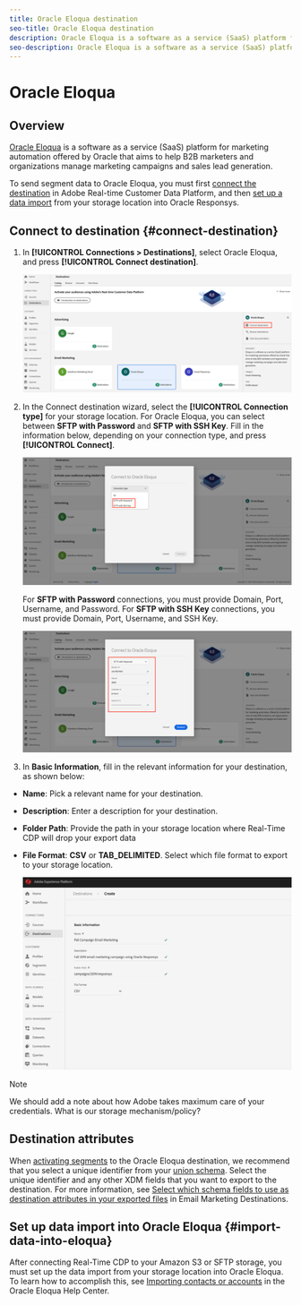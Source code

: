 ```yaml
---
title: Oracle Eloqua destination
seo-title: Oracle Eloqua destination
description: Oracle Eloqua is a software as a service (SaaS) platform for marketing automation offered by Oracle that aims to help B2B marketers and organizations manage marketing campaigns and sales lead generation.
seo-description: Oracle Eloqua is a software as a service (SaaS) platform for marketing automation offered by Oracle that aims to help B2B marketers and organizations manage marketing campaigns and sales lead generation.
---
```


# Oracle Eloqua

## Overview

[Oracle Eloqua](https://www.oracle.com/marketingcloud/products/marketing-automation/) is a software as a service (SaaS) platform for marketing automation offered by Oracle that aims to help B2B marketers and organizations manage marketing campaigns and sales lead generation.

To send segment data to Oracle Eloqua, you must first [connect the destination](#connect-destination) in Adobe Real-time Customer Data Platform, and then [set up a data import](#import-data-into-eloqua) from your storage location into Oracle Responsys.

## Connect to destination {#connect-destination}

1. In **[!UICONTROL Connections > Destinations]**, select Oracle Eloqua, and press **[!UICONTROL Connect destination]**.

    ![Connect to Eloqua](/help/rtcdp/destinations/assets/connect-oracle-eloqua.png)

1. In the Connect destination wizard, select the **[!UICONTROL Connection type]** for your storage location. For Oracle Eloqua, you can select between **SFTP with Password** and **SFTP with SSH Key**. Fill in the information below, depending on your connection type, and press **[!UICONTROL Connect]**.

    ![Set up Eloqua wizard](/help/rtcdp/destinations/assets/eloqua-wizard.png)

    For **SFTP with Password** connections, you must provide Domain, Port, Username, and Password.
    For **SFTP with SSH Key** connections, you must provide Domain, Port, Username, and SSH Key.

    ![Fill in Eloqua information](/help/rtcdp/destinations/assets/eloqua-step2.png)

2. In **Basic Information**, fill in the relevant information for your destination, as shown below:
* **Name**: Pick a relevant name for your destination.
* **Description**: Enter a description for your destination.
* **Folder Path**: Provide the path in your storage location where Real-Time CDP will drop your export data
* **File Format**: **CSV** or **TAB_DELIMITED**. Select which file format to export to your storage location.

    ![Eloqua basic information](/help/rtcdp/destinations/assets/responsys-basic-information.png)

>[!NOTE]
>
>We should add a note about how Adobe takes maximum care of your credentials. What is our storage mechanism/policy?

## Destination attributes

When [activating segments](/help/rtcdp/destinations/activate-destinations.md) to the Oracle Eloqua destination, we recommend that you select a unique identifier from your [union schema](https://www.adobe.io/apis/experienceplatform/home/profile-identity-segmentation/profile-identity-segmentation-services.html#!api-specification/markdown/narrative/technical_overview/unified_profile_architectural_overview/unified_profile_architectural_overview.md). Select the unique identifier and any other XDM fields that you want to export to the destination. For more information, see [Select which schema fields to use as destination attributes in your exported files](/help/rtcdp/destinations/email-marketing-destinations.md#destination-attributes) in Email Marketing Destinations.

## Set up data import into Oracle Eloqua {#import-data-into-eloqua}

After connecting Real-Time CDP to your Amazon S3 or SFTP storage, you must set up the data import from your storage location into Oracle Eloqua. To learn how to accomplish this, see [Importing contacts or accounts](https://docs.oracle.com/cloud/latest/marketingcs_gs/OMCAA/Help/DataImportExport/Tasks/ImportingContactsOrAccounts.htm) in the Oracle Eloqua Help Center.